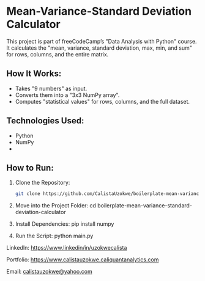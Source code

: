 # Mean-Variance-Standard Deviation Calculator
This project is part of freeCodeCamp’s "Data Analysis with Python" course.  
It calculates the "mean, variance, standard deviation, max, min, and sum" for rows, columns, and the entire matrix.

## How It Works:
- Takes "9 numbers" as input.
- Converts them into a "3x3 NumPy array".
- Computes "statistical values" for rows, columns, and the full dataset.

## Technologies Used:
- Python
- NumPy
- 
## How to Run:
1. Clone the Repository:
   ```bash
   git clone https://github.com/CalistaUzokwe/boilerplate-mean-variance-standard-deviation-calculator.git  

2. Move into the Project Folder:
cd
boilerplate-mean-variance-standard-deviation-calculator

3. Install Dependencies:
pip install numpy

4. Run the Script:
python main.py

LinkedIn: https://www.linkedin/in/uzokwecalista 

Portfolio: https://www.calistauzokwe.caliquantanalytics.com

Email: calistauzokwe@yahoo.com 

